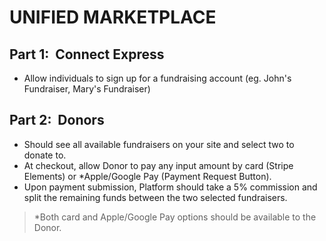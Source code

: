 # UNIFIED MARKETPLACE

## Part 1: ​ Connect Express

* Allow individuals to sign up for a fundraising account (eg. John's Fundraiser, Mary's Fundraiser)

## Part 2: ​ Donors

* Should see all available fundraisers on your site and select two to donate to.
* At checkout, allow Donor to pay any input amount by card (Stripe Elements) or \*Apple/Google Pay (Payment Request Button).
* Upon payment submission, Platform should take a 5% commission and split the remaining funds between the two selected fundraisers.

> \*Both card and Apple/Google Pay options should be available to the Donor.

